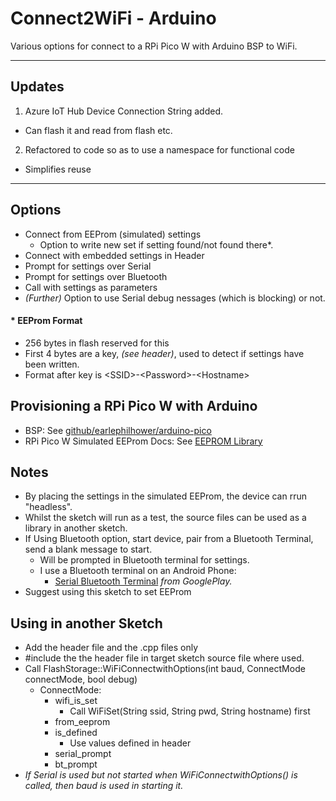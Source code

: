 # Connect2WiFi - Arduino

Various options for connect to a RPi Pico W with Arduino BSP to WiFi.

----

## Updates

1. Azure IoT Hub Device Connection String added.
  - Can flash it and read from flash etc.
2. Refactored to code so as to use a namespace for functional code
 - Simplifies reuse

---

## Options

- Connect from EEProm (simulated) settings
  - Option to write new set if setting found/not found there*.
- Connect with embedded settings in Header
- Prompt for settings over Serial
- Prompt for settings over Bluetooth
- Call with settings as parameters
- _(Further)_ Option to use Serial debug nessages (which is blocking) or not.



#### * EEProm Format

- 256 bytes in flash reserved for this
- First 4 bytes are a key, _(see header)_, used to detect if settings have been written.
- Format after key is &lt;SSID&gt;-&lt;Password&gt;-&lt;Hostname&gt;

## Provisioning a RPi Pico W with Arduino

- BSP: See [github/earlephilhower/arduino-pico](https://github.com/earlephilhower/arduino-pico)
- RPi Pico W Simulated EEProm Docs: See [EEPROM Library](https://arduino-pico.readthedocs.io/en/latest/eeprom.html)

## Notes

- By placing the settings in the simulated EEProm, the device can rrun "headless".
- Whilst the sketch will run as a test, the source files can be used as a library in another sketch.
- If Using Bluetooth option, start device, pair from a Bluetooth Terminal, send a blank message to start.
  - Will be prompted in Bluetooth terminal for settings.
  - I use a Bluetooth terminal on an Android Phone:
    - [Serial Bluetooth Terminal](https://play.google.com/store/apps/details?id=de.kai_morich.serial_bluetooth_terminal&hl=en_US)  _from GooglePlay._
- Suggest using this sketch to set EEProm

## Using in another Sketch

- Add the header file and the .cpp files only
- #include the the header file  in target sketch source file where used.
- Call FlashStorage::WiFiConnectwithOptions(int baud, ConnectMode connectMode, bool debug)
  - ConnectMode:
    - wifi_is_set
      - Call WiFiSet(String ssid, String pwd, String hostname) first  
    - from_eeprom
    - is_defined
      - Use values defined in header
    - serial_prompt
    -   bt_prompt
- _If Serial is used but not started  when WiFiConnectwithOptions() is called, then baud is used in starting it._
